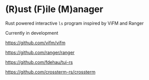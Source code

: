 # (R)ust (F)ile (M)anager

Rust powered interactive `ls` program inspired by ViFM and Ranger

Currently in development



https://github.com/vifm/vifm

https://github.com/ranger/ranger

https://github.com/fdehau/tui-rs

https://github.com/crossterm-rs/crossterm
